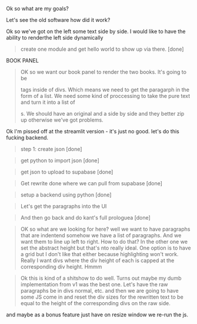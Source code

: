 Ok so what are my goals?

Let's see the old software how did it work?

Ok so we've got on the left some text side by side. I would like to have the ability to renderthe left side dynamically

> create one module and get hello world to show up via there. [done]

BOOK PANEL

> OK so we want our book panel to render the two books. It's going to be <p> tags inside of divs.
> Which means we need to get the paragarph in the form of a list.
> We need some kind of proccessing to take the pure text and turn it into a list of <p>s. We should have an original and a side by side and they better zip up otherwise we've got problems.

Ok I'm pissed off at the streamlit version - it's just no good. let's do this fucking backend.

> step 1: create json [done]

> get python to import json [done]

> get json to upload to supabase [done]

> Get rewrite done where we can pull from supabase [done]

> setup a backend using python [done]

> Let's get the paragraphs into the UI

> And then go back and do kant's full prologuea [done]

> OK so what are we looking for here?
> well we want to have paragraphs that are indentend somehow we have a list of paragraphs. And we want them to line up left to right. How to do that? In the other one we set the abstract height but that's nto really ideal. One option is to have a grid but I don't like that either because highlighting won't work. Really I want divs where the div height of each is capped at the corresponding div height. Hmmm

> Ok this is kind of a shitshow to do well. Turns out maybe my dumb implementation from v1 was the best one. Let's have the raw paragraphs be in divs normal, etc. and then we are going to have some JS come in and reset the div sizes for the rewritten text to be equal to the height of the corresponding divs on the raw side.

and maybe as a bonus feature just have on resize window we re-run the js.
